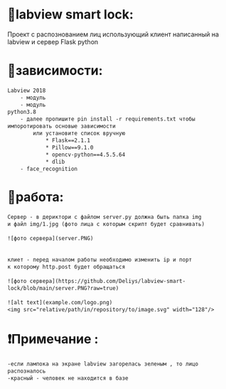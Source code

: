 # 🍪labview smart lock:
 Проект с распознованием лиц использующий клиент написанный на labview и сервер Flask python


# 🍪зависимости: 
    Labview 2018
        - модуль 
        - модуль
    python3.8
        - далее пропишите pin install -r requirements.txt чтобы импоротировать основые зависимости
            или установите список вручную 
                * Flask==2.1.1
                * Pillow==9.1.0
                * opencv-python==4.5.5.64
                * dlib
        - face_recognition


# 🍪работа:
    Сервер - в дериктори с файлом server.py должна быть папка img 
    и файл img/1.jpg (фото лица с которым скрипт будет сравнивать)

    ![фото сервера](server.PNG)


    клиет - перед началом работы необходимо изменить ip и порт 
    к которому http.post будет обращаться

    ![фото сервера](https://github.com/Deliys/labview-smart-lock/blob/main/server.PNG?raw=true)

    ![alt text](example.com/logo.png)
    <img src="relative/path/in/repository/to/image.svg" width="128"/>


# ❗Примечание :
    -если лампока на экране labview загорелась зеленым , то лицо распозналось 
    -красный - человек не находится в базе


